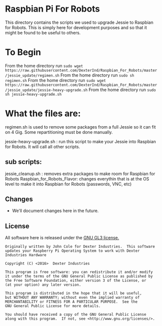 # Raspbian Pi For Robots

This directory contains the scripts we used to upgrade Jessie to Raspbian for Robots.  This is simply here for development purposes and so that it might be found to be useful to others.

# To Begin
From the home directory run `sudo wget https://raw.githubusercontent.com/DexterInd/Raspbian_For_Robots/master/jessie_update/regimen.sh`
From the home directory run `sudo sh regimen.sh`
From the home directory run `sudo wget https://raw.githubusercontent.com/DexterInd/Raspbian_For_Robots/master/jessie_update/jessie-heavy-upgrade.sh`
From the home directory run `sudo sh jessie-heavy-upgrade.sh`

# What the files are:
regimen.sh is used to remove some packages from a full Jessie so it can fit on 4 Gig. Some repartitioning must be done manually.

jessie-heavy-upgrade.sh : run this script to make your Jessie into Raspbian for Robots. It will call all other scripts.

## sub scripts:
jessie_cleanup.sh : removes extra packages to make room for Raspbian for Robots
Raspbian_for_Robots_Flavor: changes everythin that is at the OS level to make it into Raspbian for Robots (passwords, VNC, etc)


## Changes 
* We'll document changes here in the future.

## License
All software here is released under the [GNU GL3 license.](http://www.gnu.org/licenses/gpl-3.0.txt)


    Originally written by John Cole for Dexter Industries.  This software updates your Raspberry Pi Operating System to work with Dexter Industries Hardware
    
    Copyright (C) <2016>  Dexter Industries

    This program is free software: you can redistribute it and/or modify
    it under the terms of the GNU General Public License as published by
    the Free Software Foundation, either version 3 of the License, or
    (at your option) any later version.

    This program is distributed in the hope that it will be useful,
    but WITHOUT ANY WARRANTY; without even the implied warranty of
    MERCHANTABILITY or FITNESS FOR A PARTICULAR PURPOSE.  See the
    GNU General Public License for more details.

    You should have received a copy of the GNU General Public License
    along with this program.  If not, see <http://www.gnu.org/licenses/>.


